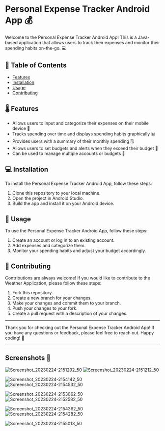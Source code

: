 # Personal Expense Tracker Android App 💰

Welcome to the Personal Expense Tracker Android App! This is a Java-based application that allows users to track their expenses and monitor their spending habits on-the-go. 💻

## 📜 Table of Contents

- [Features](#features)
- [Installation](#installation)
- [Usage](#usage)
- [Contributing](#contributing)


## 🌡️ Features


- Allows users to input and categorize their expenses on their mobile device 📱
- Tracks spending over time and displays spending habits graphically 📊
- Provides users with a summary of their monthly spending 🗓️
- Allows users to set budgets and alerts when they exceed their budget 💸
- Can be used to manage multiple accounts or budgets 💼

## 💻 Installation

To install the Personal Expense Tracker Android App, follow these steps:

1. Clone this repository to your local machine.
2. Open the project in Android Studio.
3. Build the app and install it on your Android device.

## 🚀 Usage

To use the Personal Expense Tracker Android App, follow these steps:

1. Create an account or log in to an existing account.
2. Add expenses and categorize them.
3. Monitor your spending habits and adjust your budget accordingly.


## 🤝 Contributing

Contributions are always welcome! If you would like to contribute to the Weather Application, please follow these steps:

1. Fork this repository.
2. Create a new branch for your changes.
3. Make your changes and commit them to your branch.
4. Push your changes to your fork.
5. Create a pull request with a description of your changes.

---

Thank you for checking out the Personal Expense Tracker Android App! If you have any questions or feedback, please feel free to reach out. Happy coding! 🎉

---

## Screenshots 📸

![Screenshot_20230224-2151292_50](https://user-images.githubusercontent.com/68820649/221242163-dabdcf67-6e7f-486c-a188-727884d93241.png)
![Screenshot_20230224-2151212_50](https://user-images.githubusercontent.com/68820649/221242171-be6be49a-9ba9-4de4-bcff-a75534e05419.png)

![Screenshot_20230224-2154142_50](https://user-images.githubusercontent.com/68820649/221242152-aa775ad5-18ce-453f-b57e-d90fdd7f2aa6.png)
![Screenshot_20230224-2154532_50](https://user-images.githubusercontent.com/68820649/221242142-4ffbe4df-35f7-4228-80d6-f46b2fe90adc.png)

![Screenshot_20230224-2153062_50](https://user-images.githubusercontent.com/68820649/221242153-f680bbf6-f0bf-4778-963b-6e6047f76943.png)
![Screenshot_20230224-2152582_50](https://user-images.githubusercontent.com/68820649/221242157-1ce5b975-61b8-4e4b-b55c-3870796c6221.png)

![Screenshot_20230224-2154362_50](https://user-images.githubusercontent.com/68820649/221242145-bcc05761-64e4-4e96-8693-9bc694dc37c6.png)
![Screenshot_20230224-2154282_50](https://user-images.githubusercontent.com/68820649/221242147-901369a7-1f9e-493a-88ec-d61c829bae93.png)

![Screenshot_20230224-2155013_50](https://user-images.githubusercontent.com/68820649/221242175-0140d76f-daa5-4bdd-b432-72845e1829c9.png)


